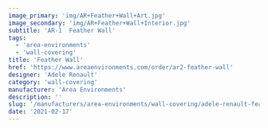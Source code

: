 ```yaml
---
image_primary: 'img/AR+Feather+Wall+Art.jpg'
image_secondary: 'img/AR+Feather+Wall+Interior.jpg'
subtitle: 'AR-1  Feather Wall'
tags:
  - 'area-environments'
  - 'wall-covering'
title: 'Feather Wall'
href: 'https://www.areaenvironments.com/order/ar2-feather-wall'
designer: 'Adele Renault'
category: 'wall-covering'
manufacturer: 'Area Environments'
description: ''
slug: '/manufacturers/area-environments/wall-covering/adele-renault-feather-wall'
date: '2021-02-17'
---
```

